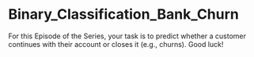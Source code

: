 # Binary_Classification_Bank_Churn
 For this Episode of the Series, your task is to predict whether a customer continues with their account or closes it (e.g., churns). Good luck!
